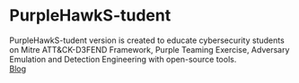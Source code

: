 # PurpleHawkS-tudent
PurpleHawkS-tudent version is created to educate cybersecurity students on Mitre ATT&CK-D3FEND  Framework, Purple Teaming Exercise, Adversary Emulation and Detection Engineering with open-source tools.  
[Blog](https://medium.com/@chandrak.trivedi/lab-for-students-purplehawks-v1-0-570be8b76e62)
